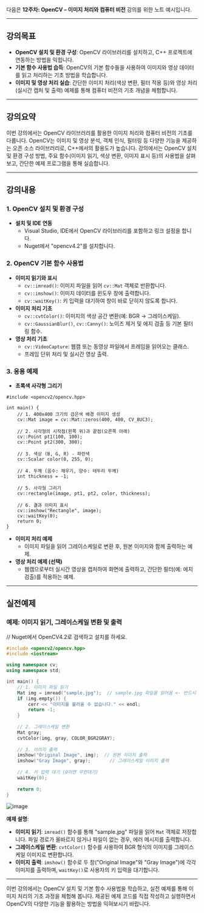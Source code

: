 다음은 **12주차: OpenCV – 이미지 처리와 컴퓨터 비전** 강의를 위한 노트 예시입니다.

---

## 강의목표
- **OpenCV 설치 및 환경 구성**: OpenCV 라이브러리를 설치하고, C++ 프로젝트에 연동하는 방법을 익힙니다.
- **기본 함수 사용법 습득**: OpenCV의 기본 함수들을 사용하여 이미지와 영상 데이터를 읽고 처리하는 기초 방법을 학습합니다.
- **이미지 및 영상 처리 실습**: 간단한 이미지 처리(색상 변환, 필터 적용 등)와 영상 처리(실시간 캡처 및 출력) 예제를 통해 컴퓨터 비전의 기초 개념을 체험합니다.

---

## 강의요약
이번 강의에서는 OpenCV 라이브러리를 활용한 이미지 처리와 컴퓨터 비전의 기초를 다룹니다. OpenCV는 이미지 및 영상 분석, 객체 인식, 필터링 등 다양한 기능을 제공하는 오픈 소스 라이브러리로, C++에서의 활용도가 높습니다. 강의에서는 OpenCV 설치 및 환경 구성 방법, 주요 함수(이미지 읽기, 색상 변환, 이미지 표시 등)의 사용법을 살펴보고, 간단한 예제 프로그램을 통해 실습합니다.

---

## 강의내용

### 1. OpenCV 설치 및 환경 구성
- **설치 및 IDE 연동**
  - Visual Studio, IDE에서 OpenCV 라이브러리를 포함하고 링크 설정을 합니다.
  - Nuget에서 "opencv4.2"를 설치합니다.
 
### 2. OpenCV 기본 함수 사용법
- **이미지 읽기와 표시**
  - `cv::imread()`: 이미지 파일을 읽어 `cv::Mat` 객체로 반환합니다.
  - `cv::imshow()`: 이미지 데이터를 윈도우 창에 출력합니다.
  - `cv::waitKey()`: 키 입력을 대기하여 창이 바로 닫히지 않도록 합니다.
- **이미지 처리 기초**
  - `cv::cvtColor()`: 이미지의 색상 공간 변환(예: BGR → 그레이스케일).
  - `cv::GaussianBlur()`, `cv::Canny()`: 노이즈 제거 및 에지 검출 등 기본 필터링 함수.
- **영상 처리 기초**
  - `cv::VideoCapture`: 웹캠 또는 동영상 파일에서 프레임을 읽어오는 클래스.
  - 프레임 단위 처리 및 실시간 영상 출력.

### 3. 응용 예제
- **초록색 사각형 그리기**
```
#include <opencv2/opencv.hpp>

int main() {
    // 1. 400x400 크기의 검은색 배경 이미지 생성
    cv::Mat image = cv::Mat::zeros(400, 400, CV_8UC3);

    // 2. 사각형의 시작점(왼쪽 위)과 끝점(오른쪽 아래)
    cv::Point pt1(100, 100);
    cv::Point pt2(300, 300);

    // 3. 색상 (B, G, R) - 파란색
    cv::Scalar color(0, 255, 0);

    // 4. 두께 (음수: 채우기, 양수: 테두리 두께)
    int thickness = -1;

    // 5. 사각형 그리기
    cv::rectangle(image, pt1, pt2, color, thickness);

    // 6. 결과 이미지 표시
    cv::imshow("Rectangle", image);
    cv::waitKey(0);
    return 0;
}
``` 
- **이미지 처리 예제**
  - 이미지 파일을 읽어 그레이스케일로 변환 후, 원본 이미지와 함께 출력하는 예제.
- **영상 처리 예제 (선택)**
  - 웹캠으로부터 실시간 영상을 캡처하여 화면에 출력하고, 간단한 필터(예: 에지 검출)를 적용하는 예제.

---

## 실전예제

### 예제: 이미지 읽기, 그레이스케일 변환 및 출력
// Nuget에서 OpenCV4.2로 검색하고 설치를 하세요.
```cpp
#include <opencv2/opencv.hpp>
#include <iostream>

using namespace cv;
using namespace std;

int main() {
    // 1. 이미지 파일 읽기
    Mat img = imread("sample.jpg");  // sample.jpg 파일을 읽어옴 <- 반드시 확인하세요.
    if (img.empty()) {
        cerr << "이미지를 불러올 수 없습니다." << endl;
        return -1;
    }
    
    // 2. 그레이스케일 변환
    Mat gray;
    cvtColor(img, gray, COLOR_BGR2GRAY);
    
    // 3. 이미지 출력
    imshow("Original Image", img);  // 원본 이미지 출력
    imshow("Gray Image", gray);       // 그레이스케일 이미지 출력
    
    // 4. 키 입력 대기 (0이면 무한대기)
    waitKey(0);
    
    return 0;
}
```
![image](https://github.com/user-attachments/assets/e2d7fd89-e6ce-4125-afab-bd51ec57ec1c)

**예제 설명**:
- **이미지 읽기**: `imread()` 함수를 통해 "sample.jpg" 파일을 읽어 `Mat` 객체로 저장합니다. 파일 경로가 올바르지 않거나 파일이 없는 경우, 에러 메시지를 출력합니다.
- **그레이스케일 변환**: `cvtColor()` 함수를 사용하여 BGR 형식의 이미지를 그레이스케일 이미지로 변환합니다.
- **이미지 출력**: `imshow()` 함수로 두 창("Original Image"와 "Gray Image")에 각각 이미지를 출력하며, `waitKey()`로 사용자의 키 입력을 대기합니다.

---

이번 강의에서는 OpenCV 설치 및 기본 함수 사용법을 학습하고, 실전 예제를 통해 이미지 처리의 기초 과정을 체험해 봅니다. 제공된 예제 코드를 직접 작성하고 실행하면서 OpenCV의 다양한 기능을 활용하는 방법을 익혀보시기 바랍니다.

